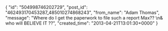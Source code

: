  {
   "id": "504998746202729",
   "post_id": "462493170453287_485010274868243",
   "from_name": "Adam Thomas",
   "message": "Where do I get the paperwork to file such a report Max?? \n& who will BELIEVE IT ??",
   "created_time": "2013-04-21T13:01:30+0000"
 }
